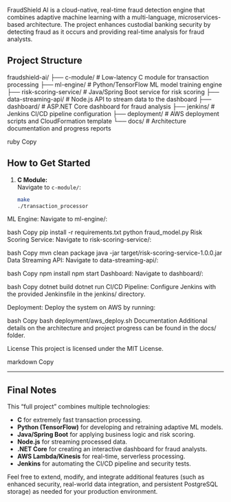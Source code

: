 FraudShield AI is a cloud-native, real-time fraud detection engine that combines adaptive machine learning with a multi-language, microservices-based architecture. The project enhances custodial banking security by detecting fraud as it occurs and providing real-time analysis for fraud analysts.

## Project Structure

fraudshield-ai/ ├── c-module/ # Low-latency C module for transaction processing ├── ml-engine/ # Python/TensorFlow ML model training engine ├── risk-scoring-service/ # Java/Spring Boot service for risk scoring ├── data-streaming-api/ # Node.js API to stream data to the dashboard ├── dashboard/ # ASP.NET Core dashboard for fraud analysis ├── jenkins/ # Jenkins CI/CD pipeline configuration ├── deployment/ # AWS deployment scripts and CloudFormation template └── docs/ # Architecture documentation and progress reports

ruby
Copy

## How to Get Started

1. **C Module:**  
   Navigate to `c-module/`:
   ```bash
   make
   ./transaction_processor
ML Engine:
Navigate to ml-engine/:

bash
Copy
pip install -r requirements.txt
python fraud_model.py
Risk Scoring Service:
Navigate to risk-scoring-service/:

bash
Copy
mvn clean package
java -jar target/risk-scoring-service-1.0.0.jar
Data Streaming API:
Navigate to data-streaming-api/:

bash
Copy
npm install
npm start
Dashboard:
Navigate to dashboard/:

bash
Copy
dotnet build
dotnet run
CI/CD Pipeline:
Configure Jenkins with the provided Jenkinsfile in the jenkins/ directory.

Deployment:
Deploy the system on AWS by running:

bash
Copy
bash deployment/aws_deploy.sh
Documentation
Additional details on the architecture and project progress can be found in the docs/ folder.

License
This project is licensed under the MIT License.

markdown
Copy

---

## Final Notes

This “full project” combines multiple technologies:

- **C** for extremely fast transaction processing.
- **Python (TensorFlow)** for developing and retraining adaptive ML models.
- **Java/Spring Boot** for applying business logic and risk scoring.
- **Node.js** for streaming processed data.
- **.NET Core** for creating an interactive dashboard for fraud analysts.
- **AWS Lambda/Kinesis** for real-time, serverless processing.
- **Jenkins** for automating the CI/CD pipeline and security tests.

Feel free to extend, modify, and integrate additional features (such as enhanced security, real-world data integration, and persistent PostgreSQL storage) as needed for your production environment.